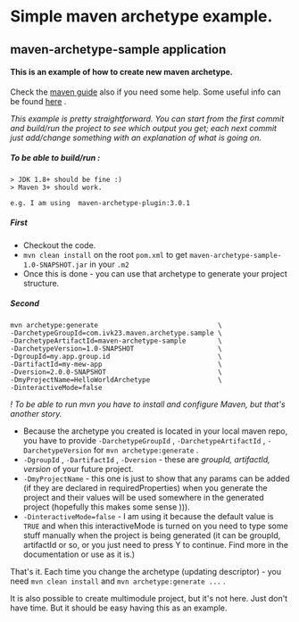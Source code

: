 # Simple maven archetype example.

## maven-archetype-sample application

#### This is an example of how to create new maven archetype.

Check the [maven guide](https://maven.apache.org/guides/mini/guide-creating-archetypes.html) also if you need some help. Some useful info can be found [here](https://maven.apache.org/archetype/archetype-models/archetype-descriptor/archetype-descriptor.html) .

*This example is pretty straightforward. You can start from the first commit and build/run the project to see which output you get; each next commit just add/change something with an explanation of what is going on.*

##### To be able to build/run :

```
> JDK 1.8+ should be fine :)
> Maven 3+ should work.

e.g. I am using  maven-archetype-plugin:3.0.1
```

##### First
* Checkout the code.
* `mvn clean install` on the root `pom.xml` to get `maven-archetype-sample-1.0-SNAPSHOT.jar` in your `.m2`
* Once this is done - you can use that archetype to generate your project structure.

##### Second
```
mvn archetype:generate                              \
-DarchetypeGroupId=com.ivk23.maven.archetype.sample \
-DarchetypeArtifactId=maven-archetype-sample        \ 
-DarchetypeVersion=1.0-SNAPSHOT                     \
-DgroupId=my.app.group.id                           \
-DartifactId=my-mew-app                             \
-Dversion=2.0.0-SNAPSHOT                            \
-DmyProjectName=HelloWorldArchetype                 \
-DinteractiveMode=false                          
```
*! To be able to run mvn you have to install and configure Maven, but that's another story.*

* Because the archetype you created is located in your local maven repo,
you have to provide `-DarchetypeGroupId` , `-DarchetypeArtifactId` , `-DarchetypeVersion` for `mvn archetype:generate` .
* `-DgroupId` , `-DartifactId` , `-Dversion` - these are *groupId, artifactId, version* of your future project.
* `-DmyProjectName` - this one is just to show that any params can be added (if they are declared in requiredProperties) when you generate the project and their values will be used somewhere in the generated project (hopefully this makes some sense ))).
* `-DinteractiveMode=false` - I am using it because the default value is `TRUE` and when this interactiveMode is turned on you need to type some stuff manually when the project is being generated (it can be groupId, artifactId or so, or you just need to press Y to continue. Find more in the documentation or use as it is.)

That's it. Each time you change the archetype (updating descriptor) - you need `mvn clean install` and `mvn archetype:generate ...` .

It is also possible to create multimodule project, but it's not here. Just don't have time. But it should be easy having this as an example.
